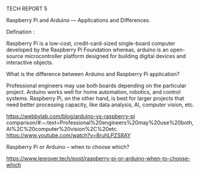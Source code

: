 TECH REPORT 5

Raspberry Pi and Arduino — Applications and Differences.

Defination :

Raspberry Pi is a low-cost, credit-card-sized single-board computer developed by the Raspberry Pi Foundation whereas, arduino is an open-source microcontroller platform designed for building digital devices and interactive objects.

What is the difference between Arduino and Raspberry Pi application?

Professional engineers may use both boards depending on the particular project. Arduino works well for home automation, robotics, and control systems. Raspberry Pi, on the other hand, is best for larger projects that need better processing capacity, like data analysis, AI, computer vision, etc. 

https://webbylab.com/blog/arduino-vs-raspberry-pi   comparison/#:~:text=Professional%20engineers%20may%20use%20both,AI%2C%20computer%20vision%2C%20etc.
https://www.youtube.com/watch?v=8ruhLPZS8AY


Raspberry Pi or Arduino – when to choose which?

https://www.leorover.tech/post/raspberry-pi-or-arduino-when-to-choose-which
